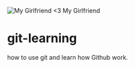 ![My Girlfriend](https://pbs.twimg.com/profile_images/895287484891803648/lawkkrzc.jpg)
<3 My Girlfriend

# git-learning
how to use git and learn how Github work.
